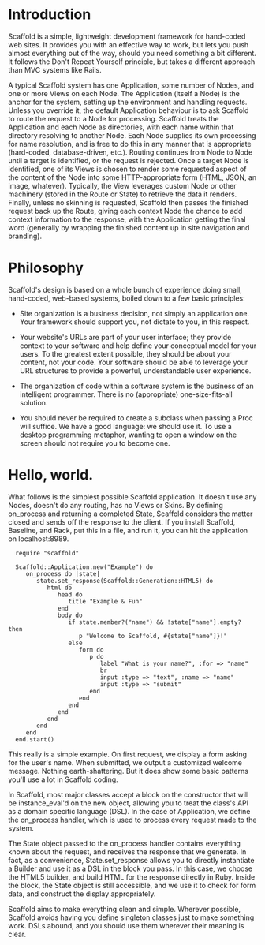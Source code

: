 # Introduction

Scaffold is a simple, lightweight development framework for hand-coded web sites. It provides
you with an effective way to work, but lets you push almost everything out of the way, should
you need something a bit different. It follows the Don't Repeat Yourself principle, but takes 
a different approach than MVC systems like Rails. 

A typical Scaffold system has one Application, some number of Nodes, and one or more Views 
on each Node. The Application (itself a Node) is the anchor for the system, setting up the 
environment and handling requests. Unless you override it, the default Application behaviour 
is to ask Scaffold to route the request to a Node for processing. Scaffold treats the 
Application and each Node as directories, with each name within that directory resolving to 
another Node. Each Node supplies its own processing for name resolution, and is free to do this
in any manner that is appropriate (hard-coded, database-driven, etc.). Routing continues from
Node to Node until a target is identified, or the request is rejected. Once a target Node is 
identified, one of its Views is chosen to render some requested aspect of the content of the Node 
into some HTTP-appropriate form (HTML, JSON, an image, whatever). Typically, the View leverages 
custom Node or other machinery (stored in the Route or State) to retrieve the data it renders. 
Finally, unless no skinning is requested, Scaffold then passes the finished request back up the
Route, giving each context Node the chance to add context information to the response, with the 
Application getting the final word (generally by wrapping the finished content up in site 
navigation and branding).


# Philosophy

Scaffold's design is based on a whole bunch of experience doing small, hand-coded, web-based 
systems, boiled down to a few basic principles:

* Site organization is a business decision, not simply an application one. Your framework 
  should support you, not dictate to you, in this respect. 
  
* Your website's URLs are part of your user interface; they provide context to your 
  software and help define your conceptual model for your users. To the greatest extent
  possible, they should be about your content, not your code. Your software should be 
  able to leverage your URL structures to provide a powerful, understandable user experience.
  
* The organization of code within a software system is the business of an intelligent programmer. 
  There is no (appropriate) one-size-fits-all solution.

* You should never be required to create a subclass when passing a Proc will suffice. We have 
  a good language: we should use it. To use a desktop programming metaphor, wanting to open 
  a window on the screen should not require you to become one.


# Hello, world.

What follows is the simplest possible Scaffold application. It doesn't use any Nodes, doesn't
do any routing, has no Views or Skins. By defining on_process and returning a completed State, 
Scaffold considers the matter closed and sends off the response to the client. If you install
Scaffold, Baseline, and Rack, put this in a file, and run it, you can hit the application on
localhost:8989.

      require "scaffold"
      
      Scaffold::Application.new("Example") do
         on_process do |state|
            state.set_response(Scaffold::Generation::HTML5) do
               html do
                  head do
                     title "Example & Fun"
                  end
                  body do
                     if state.member?("name") && !state["name"].empty? then
                        p "Welcome to Scaffold, #{state["name"]}!"
                     else
                        form do
                           p do
                              label "What is your name?", :for => "name"
                              br
                              input :type => "text", :name => "name"
                              input :type => "submit"
                           end
                        end
                     end
                  end
               end
            end
         end
      end.start()
      
This really is a simple example. On first request, we display a form asking for the user's
name. When submitted, we output a customized welcome message. Nothing earth-shattering. But it
does show some basic patterns you'll use a lot in Scaffold coding.

In Scaffold, most major classes accept a block on the constructor that will be instance_eval'd on 
the new object, allowing you to treat the class's API as a domain specific language (DSL). In the 
case of Application, we define the on_process handler, which is used to process every request made
to the system.

The State object passed to the on_process handler contains everything known about the request, 
and receives the response that we generate. In fact, as a convenience, State.set_response allows
you to directly instantiate a Builder and use it as a DSL in the block you pass. In this case,
we choose the HTML5 builder, and build HTML for the response directly in Ruby. Inside the block,
the State object is still accessible, and we use it to check for form data, and construct the
display appropriately.

Scaffold aims to make everything clean and simple. Wherever possible, Scaffold avoids having
you define singleton classes just to make something work. DSLs abound, and you should use them
wherever their meaning is clear. 


